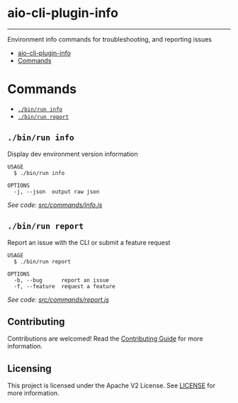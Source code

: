 # aio-cli-plugin-info

---

Environment info commands for troubleshooting, and reporting issues

<!-- toc -->
* [aio-cli-plugin-info](#aio-cli-plugin-info)
* [Commands](#commands)
<!-- tocstop -->

# Commands
<!-- commands -->
* [`./bin/run info`](#binrun-info)
* [`./bin/run report`](#binrun-report)

## `./bin/run info`

Display dev environment version information

```
USAGE
  $ ./bin/run info

OPTIONS
  -j, --json  output raw json
```

_See code: [src/commands/info.js](https://github.com/purplecabbage/aio-cli-plugins-info/blob/v0.1.1/src/commands/info.js)_

## `./bin/run report`

Report an issue with the CLI or submit a feature request

```
USAGE
  $ ./bin/run report

OPTIONS
  -b, --bug      report an issue
  -f, --feature  request a feature
```

_See code: [src/commands/report.js](https://github.com/purplecabbage/aio-cli-plugins-info/blob/v0.1.1/src/commands/report.js)_
<!-- commandsstop -->

## Contributing

Contributions are welcomed! Read the [Contributing Guide](.github/CONTRIBUTING.md) for more information.

## Licensing

This project is licensed under the Apache V2 License. See [LICENSE](LICENSE) for more information.
